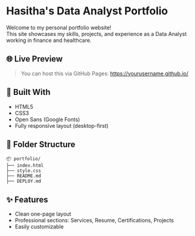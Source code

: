 # Hasitha's Data Analyst Portfolio

Welcome to my personal portfolio website!  
This site showcases my skills, projects, and experience as a Data Analyst working in finance and healthcare.

## 🌐 Live Preview

> You can host this via GitHub Pages: https://yourusername.github.io/

## 🔧 Built With

- HTML5
- CSS3
- Open Sans (Google Fonts)
- Fully responsive layout (desktop-first)

## 📁 Folder Structure

```
📦 portfolio/
├── index.html
├── style.css
├── README.md
├── DEPLOY.md
```

## ✨ Features

- Clean one-page layout
- Professional sections: Services, Resume, Certifications, Projects
- Easily customizable
